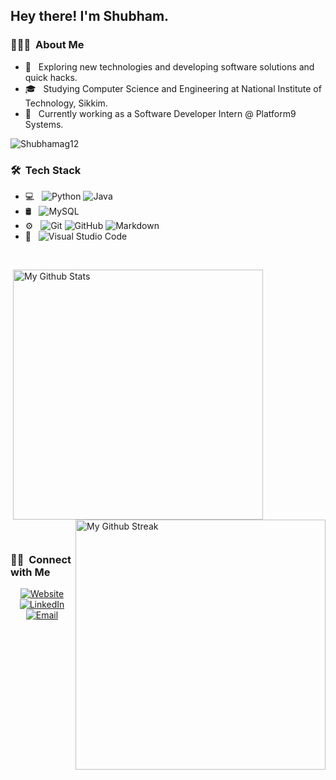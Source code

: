 <h2> Hey there! I'm Shubham.</h2>

<h3> 👨🏻‍💻 &nbsp;About Me </h3>

- 🤔 &nbsp; Exploring new technologies and developing software solutions and quick hacks.
- 🎓 &nbsp; Studying Computer Science and Engineering at National Institute of Technology, Sikkim.
- 💼 &nbsp; Currently working as a Software Developer Intern @ Platform9 Systems.

<p align="left"> <img src="https://komarev.com/ghpvc/?username=Shubhamag12&label=Profile%20views&color=0e75b6&style=flat" alt="Shubhamag12" /> </p>

<h3> 🛠 &nbsp;Tech Stack</h3>

- 💻 &nbsp;
  ![Python](https://img.shields.io/badge/-Python-333333?style=flat&logo=python)
  ![Java](https://img.shields.io/badge/-Java-333333?style=flat&logo=Java&logoColor=007396)
- 🛢 &nbsp;
  ![MySQL](https://img.shields.io/badge/-MySQL-333333?style=flat&logo=mysql)
- ⚙️ &nbsp;
  ![Git](https://img.shields.io/badge/-Git-333333?style=flat&logo=git)
  ![GitHub](https://img.shields.io/badge/-GitHub-333333?style=flat&logo=github)
  ![Markdown](https://img.shields.io/badge/-Markdown-333333?style=flat&logo=markdown)
- 🔧 &nbsp;
  ![Visual Studio Code](https://img.shields.io/badge/-Visual%20Studio%20Code-333333?style=flat&logo=visual-studio-code&logoColor=007ACC)

<br/>

<p>&nbsp;<img align="center" src="https://github-readme-stats.vercel.app/api?username=Shubhamag12&show_icons=true&locale=en&theme=midnight-purple" alt="My Github Stats" width="400"/> <img align="right" src="https://github-readme-streak-stats.herokuapp.com/?user=Shubhamag12&theme=midnight-purple" alt="My Github Streak" width="400"/></p>
<br/>

<h3> 🤝🏻 &nbsp;Connect with Me </h3>

<p align="center">
<a href="https://codedefy.pythonanywhere.com/about.html"><img alt="Website" src="https://img.shields.io/badge/Website-CodeDefy-blue?style=flat-square&logo=google-chrome"></a>
<a href="https://www.linkedin.com/in/shubham-agarwal-63b978179/"><img alt="LinkedIn" src="https://img.shields.io/badge/LinkedIn-Shubham%20Agarwal%20-blue?style=flat-square&logo=linkedin"></a>
<a href="mailto:sagarwal@platform9.com"><img alt="Email" src="https://img.shields.io/badge/Email-sagarwal@platform9.com-blue?style=flat-square&logo=gmail"></a>
</p>
